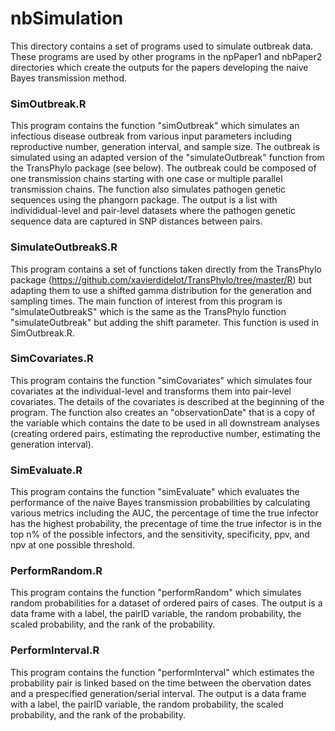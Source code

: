 # nbSimulation

This directory contains a set of programs used to simulate outbreak data.
These programs are used by other programs in the npPaper1 and nbPaper2 directories
which create the outputs for the papers developing the naive Bayes transmission
method.


### SimOutbreak.R

This program contains the function "simOutbreak" which simulates an infectious
disease outbreak from various input parameters including reproductive number,
generation interval, and sample size. The outbreak is simulated using an adapted 
version of the "simulateOutbreak" function from the TransPhylo package (see below). 
The outbreak could be composed of one transmission chains starting with one case 
or multiple parallel transmission chains. The function also simulates pathogen 
genetic sequences using the phangorn package. The output is a list with 
individidual-level and pair-level datasets where the pathogen genetic sequence data 
are captured in SNP distances between pairs.



### SimulateOutbreakS.R

This program contains a set of functions taken directly from the TransPhylo package 
(https://github.com/xavierdidelot/TransPhylo/tree/master/R) but adapting them to
use a shifted gamma distribution for the generation and sampling times. The main
function of interest from this program is "simulateOutbreakS" which is the same as the
TransPhylo function "simulateOutbreak" but adding the shift parameter. This function
is used in SimOutbreak.R.



### SimCovariates.R

This program contains the function "simCovariates" which simulates four covariates 
at the individual-level and transforms them into pair-level covariates. The details 
of the covariates is described at the beginning of the program. The function also 
creates an "observationDate" that is a copy of the variable which contains the 
date to be used in all downstream analyses (creating ordered pairs, estimating
the reproductive number, estimating the generation interval).



### SimEvaluate.R

This program contains the function "simEvaluate" which evaluates the performance 
of the naive Bayes transmission probabilities by calculating various metrics 
including the AUC, the percentage of time the true infector has the highest 
probability, the precentage of time the true infector is in the top n% of 
the possible infectors, and the sensitivity, specificity, ppv, and npv at one 
possible threshold.



### PerformRandom.R

This program contains the function "performRandom" which simulates random 
probabilities for a dataset of ordered pairs of cases. The output is a data frame 
with a label, the pairID variable, the random probability, the scaled probability,
and the rank of the probability. 



### PerformInterval.R

This program contains the function "performInterval" which estimates the probability 
pair is linked based on the time between the obervation dates and a prespecified
generation/serial interval. The output is a data frame with a label, the pairID 
variable, the random probability, the scaled probability, and the rank of the 
probability. 







